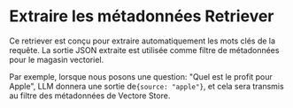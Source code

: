 # Extraire les métadonnées Retriever

Ce retriever est conçu pour extraire automatiquement les mots clés de la requête. La sortie JSON extraite est utilisée comme filtre de métadonnées pour le magasin vectoriel.

Par exemple, lorsque nous posons une question: "Quel est le profit pour Apple", LLM donnera une sortie de`{source: "apple"}`, et cela sera transmis au filtre des métadonnées de Vectore Store.

<gigne> <img src = "../../../. GitBook / Assets / Image (5) (6) .png" alt = ""> <figcaption> </gigcaption> </gigust>
